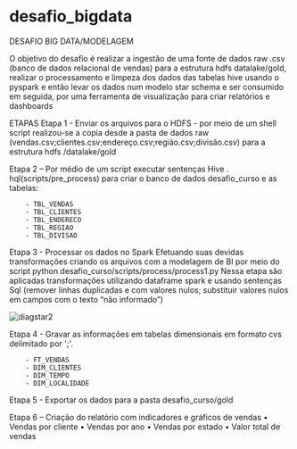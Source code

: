 # desafio_bigdata
DESAFIO BIG DATA/MODELAGEM

O objetivo do desafio é realizar a ingestão de uma fonte de dados raw .csv (banco de dados relacional de vendas) para a estrutura hdfs datalake/gold, realizar o processamento e limpeza dos dados das tabelas hive usando o pyspark e então levar os dados num modelo star schema e ser consumido em seguida, por uma ferramenta de visualização para criar relatórios e dashboards 

ETAPAS
Etapa 1 - Enviar os arquivos para o HDFS
    - por meio de um shell script realizou-se a copia desde a pasta de dados raw (vendas.csv;clientes.csv;endereço.csv;região.csv;divisão.csv) para a estrutura hdfs /datalake/gold

Etapa 2 – Por médio de um script executar sentenças Hive . hql(scripts/pre_process) para criar o banco de dados desafio_curso e as tabelas: 

        - TBL_VENDAS
        - TBL_CLIENTES
        - TBL_ENDERECO
        - TBL_REGIAO
        - TBL_DIVISAO

Etapa 3 - Processar os dados no Spark Efetuando suas devidas transformações criando os arquivos com a modelagem de BI por meio do script python desafio_curso/scripts/process/process1.py
Nessa etapa são aplicadas transformações utilizando dataframe spark e usando sentenças Sql (remover linhas duplicadas e com valores nulos; substituir  valores nulos em campos com o texto “não informado”)
 
![diagstar2](https://github.com/repcodchfers/desafio_bigdata/assets/86985900/103ebf00-e29d-4a74-8c74-138da5ec568d)

Etapa 4 - Gravar as informações em tabelas dimensionais em formato cvs delimitado por ';'.

        - FT_VENDAS
        - DIM_CLIENTES
        - DIM_TEMPO
        - DIM_LOCALIDADE

Etapa 5 - Exportar os dados para a pasta desafio_curso/gold

Etapa 6 – Criação do relatório com indicadores e gráficos de vendas
    •	Vendas por cliente
    •	Vendas por ano
    •	Vendas por estado
    •	Valor total de vendas
